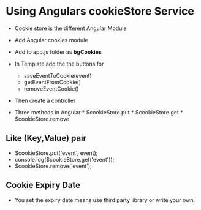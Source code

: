 # Using Angulars cookieStore Service

- Cookie store is the different Angular Module
- Add Angular cookies module
- Add to app.js folder as **bgCookies**

- In Template add the the buttons for

	- saveEventToCookie(event)
	- getEventFromCookie()
	- removeEventCookie()

- Then create a controller

- Three methods in Angular
		* $cookieStore.put
		* $cookieStore.get
		* $cookieStore.remove

## Like **(Key,Value)** pair

- $cookieStore.put('event', event);
- console.log($cookieStore.get('event'));
- $cookieStore.remove('event');


## Cookie Expiry Date

- You set the expiry date means use third party library or write your own.